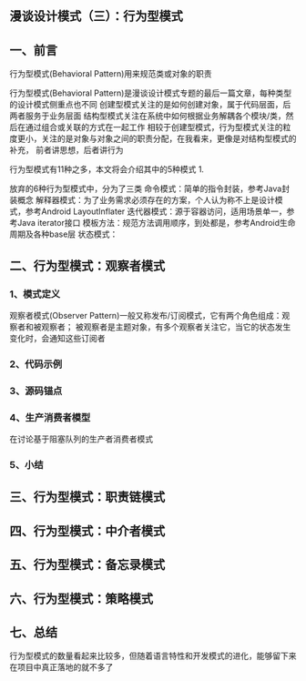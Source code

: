 ## 漫谈设计模式（三）：行为型模式

## 一、前言

行为型模式(Behavioral Pattern)用来规范类或对象的职责

行为型模式(Behavioral Pattern)是漫谈设计模式专题的最后一篇文章，每种类型的设计模式侧重点也不同
创建型模式关注的是如何创建对象，属于代码层面，后两者服务于业务层面
结构型模式关注在系统中如何根据业务解耦各个模块/类，然后在通过组合或关联的方式在一起工作
相较于创建型模式，行为型模式关注的粒度更小，关注的是对象与对象之间的职责分配，在我看来，更像是对结构型模式的补充，
前者讲思想，后者讲行为

行为型模式有11种之多，本文将会介绍其中的5种模式
1.

放弃的6种行为型模式中，分为了三类
命令模式：简单的指令封装，参考Java封装概念
解释器模式：为了业务需求必须存在的方案，个人认为称不上是设计模式，参考Android LayoutInflater
迭代器模式：源于容器访问，适用场景单一，参考Java iterator接口
模板方法：规范方法调用顺序，到处都是，参考Android生命周期及各种base层
状态模式：









































## 二、行为型模式：观察者模式

### 1、模式定义
观察者模式(Observer Pattern)一般又称发布/订阅模式，它有两个角色组成：观察者和被观察者；
被观察者是主题对象，有多个观察者关注它，当它的状态发生变化时，会通知这些订阅者

### 2、代码示例
### 3、源码锚点

### 4、生产消费者模型
在讨论基于阻塞队列的生产者消费者模式
### 5、小结






































## 三、行为型模式：职责链模式

## 四、行为型模式：中介者模式

## 五、行为型模式：备忘录模式

## 六、行为型模式：策略模式

## 七、总结

行为型模式的数量看起来比较多，但随着语言特性和开发模式的进化，能够留下来在项目中真正落地的就不多了